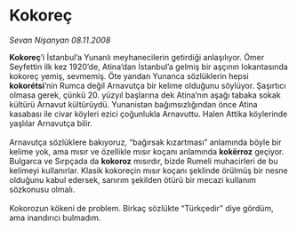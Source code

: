 # Kokoreç

*Sevan Nişanyan 08.11.2008*

<div class="taraf_structure_2col_1zq">
<div class="margen_n">



 <p><b>Kokoreç</b>’i İstanbul’a Yunanlı meyhanecilerin getirdiği anlaşılıyor. Ömer Seyfettin ilk kez 1920’de, Atina’dan İstanbul’a gelmiş bir aşçının lokantasında kokoreç yemiş, sevmemiş. Öte yandan Yunanca sözlüklerin hepsi <b>kokorétsi</b>’nin Rumca değil Arnavutça bir kelime olduğunu söylüyor. Şaşırtıcı olmasa gerek, çünkü 20. yüzyıl başlarına dek Atina’nın aşağı tabaka sokak kültürü Arnavut kültürüydü. Yunanistan bağımsızlığından önce Atina kasabası ile civar köyleri ezici çoğunlukla Arnavuttu. Halen Attika köylerinde yaşlılar Arnavutça bilir. <br/><br/>Arnavutça sözlüklere bakıyoruz, “bağırsak kızartması” anlamında böyle bir kelime yok, ama mısır ve özellikle mısır koçanı anlamında <b>kokërroz</b> geçiyor. Bulgarca ve Sırpçada da <b>kokoroz</b> mısırdır, bizde Rumeli muhacirleri de bu kelimeyi kullanırlar. Klasik kokoreçin mısır koçanı şeklinde örülmüş bir nesne olduğunu kabul edersek, sanırım şekilden ötürü bir mecazi kullanım sözkonusu olmalı. <br/><br/>Kokorozun kökeni de problem. Birkaç sözlükte “Türkçedir” diye gördüm, ama inandırıcı bulmadım.</p>
<br/>
<br/>
<br/>



<br/>


<div id="taraf_not">
</div>

</div>


</div>
